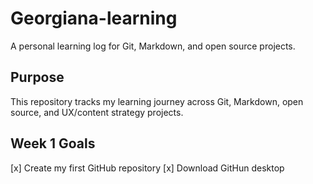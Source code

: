 # Georgiana-learning
A personal learning log for Git, Markdown, and open source projects.

## Purpose
This repository tracks my learning journey across Git, Markdown, open source, and UX/content strategy projects.

## Week 1 Goals
[x] Create my first GitHub repository
[x] Download GitHun desktop
